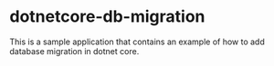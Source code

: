 # dotnetcore-db-migration
This is a sample application that contains an example of how to add database migration in dotnet core.
